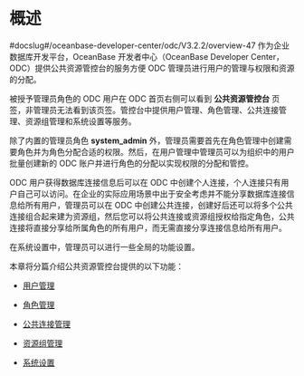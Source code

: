 概述 
=======================
#docslug#/oceanbase-developer-center/odc/V3.2.2/overview-47
作为企业数据库开发平台，OceanBase 开发者中心（OceanBase Developer Center，ODC）提供公共资源管控台的服务方便 ODC 管理员进行用户的管理与权限和资源的分配。

被授予管理员角色的 ODC 用户在 ODC 首页右侧可以看到 **公共资源管控台** 页签，非管理员无法看到该页签。管控台中提供用户管理、角色管理、公共连接管理、资源组管理和系统设置等服务。

除了内置的管理员角色 **system_admin** 外，管理员需要首先在角色管理中创建需要角色并为角色分配合适的权限。然后，在用户管理中管理员可以为组织中的用户批量创建新的 ODC 账户并进行角色的分配以实现权限的分配和管控。

ODC 用户获得数据库连接信息后可以在 ODC 中创建个人连接，个人连接只有用户自己可以访问。在企业的实际应用场景中出于安全考虑并不能分享数据库连接信息给所有用户，管理员可以在 ODC 中创建公共连接，创建好后还可以将多个公共连接组合起来建为资源组，然后您可以将公共连接或资源组授权给指定角色，公共连接将直接分享给所属角色的所有用户，而无需直接分享连接信息给所有用户。

在系统设置中，管理员可以进行一些全局的功能设置。

本章将分篇介绍公共资源管控台提供的以下功能：

* [用户管理](2.web-odc-manage-members/1.web-odc-manage-users.md)

  

* [角色管理](2.web-odc-manage-members/2.web-odc-manage-roles.md)

  

* [公共连接管理](3.web-odc-resource-management/1.web-odc-manage-public-connection.md)

  

* [资源组管理](3.web-odc-resource-management/2.web-odc-manage-resource-groups.md)

  

* [系统设置](../4.web-odc-public-resource-management/4.web-odc-system-settings.md)

  




